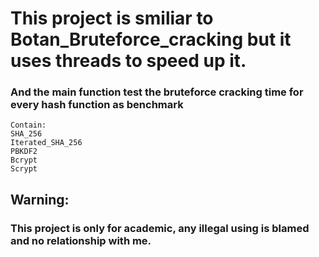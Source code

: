 
# This project is smiliar to Botan_Bruteforce_cracking but it uses threads to speed up it.
### And the main function test the bruteforce cracking time for every hash function as benchmark
```
Contain:
SHA_256    
Iterated_SHA_256    
PBKDF2    
Bcrypt  
Scrypt
```
## Warning:     
### This project is only for academic, any illegal using is blamed and no relationship with me.
